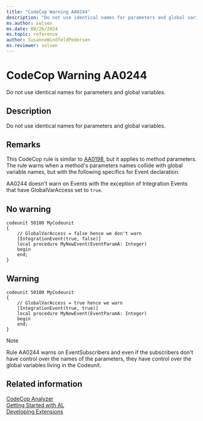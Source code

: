 ```yaml
---
title: "CodeCop Warning AA0244"
description: "Do not use identical names for parameters and global variables."
ms.author: solsen
ms.date: 08/26/2024
ms.topic: reference
author: SusanneWindfeldPedersen
ms.reviewer: solsen
---
```

[//]: # (START>DO_NOT_EDIT)
[//]: # (IMPORTANT:Do not edit any of the content between here and the END>DO_NOT_EDIT.)
[//]: # (Any modifications should be made in the .xml files in the ModernDev repo.)
# CodeCop Warning AA0244
Do not use identical names for parameters and global variables.

## Description
Do not use identical names for parameters and global variables.

[//]: # (IMPORTANT: END>DO_NOT_EDIT)

## Remarks
This CodeCop rule is similar to [AA0198](codecop-aa0198.md), but it applies to method parameters. The rule warns when a method's parameters names collide with global variable names, but with the following specifics for Event declaration.

AA0244 doesn't warn on Events with the exception of Integration Events that have GlobalVarAccess set to `true`.

## No warning

```AL
codeunit 50100 MyCodeunit
{
    // GlobalVarAccess = false hence we don't warn
    [IntegrationEvent(true, false)]
    local procedure MyNewEvent(EventParamA: Integer)
    begin
    end;
}
```
## Warning

```AL
codeunit 50100 MyCodeunit
{
    // GlobalVarAccess = true hence we warn
    [IntegrationEvent(true, true)]
    local procedure MyNewEvent(EventParamA: Integer)
    begin
    end;
}
```

> [!NOTE]  
> Rule AA0244 warns on EventSubscribers and even if the subscribers don't have control over the names of the parameters, they have control over the global variables living in the Codeunit.

## Related information  
[CodeCop Analyzer](codecop.md)  
[Getting Started with AL](../devenv-get-started.md)  
[Developing Extensions](../devenv-dev-overview.md)  
